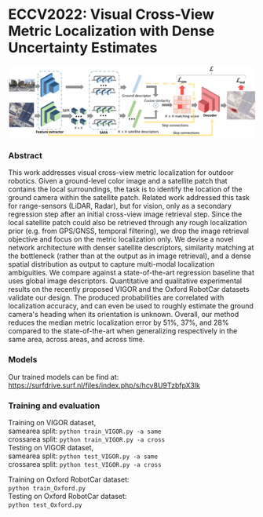 # ECCV2022: Visual Cross-View Metric Localization with Dense Uncertainty Estimates

![](figures/network_architecture.png)

### Abstract
This work addresses visual cross-view metric localization for outdoor robotics.
Given a ground-level color image and a satellite patch that contains the local surroundings, the task is to identify the location of the ground camera within the satellite patch.
Related work addressed this task for range-sensors (LiDAR, Radar), but for vision, only as a secondary regression step after an initial cross-view image retrieval step.
Since the local satellite patch could also be retrieved through any rough localization prior (e.g. from GPS/GNSS, temporal filtering), we drop the image retrieval objective and focus on the metric localization only.
We devise a novel network architecture with denser satellite descriptors, similarity matching at the bottleneck (rather than at the output as in image retrieval), and a dense spatial distribution as output to capture multi-modal localization ambiguities.
We compare against a state-of-the-art regression baseline that uses global image descriptors. 
Quantitative and qualitative experimental results on the recently proposed VIGOR and the Oxford RobotCar datasets validate our design.
The produced probabilities are correlated with localization accuracy,
and can even be used to roughly estimate the ground camera's heading when its orientation is unknown.
Overall, our method reduces the median metric localization error by 51\%, 37\%, and 28\% compared to the state-of-the-art when generalizing respectively in the same area, across areas, and across time. 

### Models
Our trained models can be find at: https://surfdrive.surf.nl/files/index.php/s/hcv8U9TzbfpX3lk

### Training and evaluation
Training on VIGOR dataset, <br />
samearea split: `python train_VIGOR.py -a same` <br />
crossarea split: `python train_VIGOR.py -a cross` <br />
Testing on VIGOR dataset, <br />
samearea split: `python test_VIGOR.py -a same` <br />
crossarea split: `python test_VIGOR.py -a cross`<br />

Training on Oxford RobotCar dataset: <br />
`python train_Oxford.py` <br />
Testing on Oxford RobotCar dataset: <br />
`python test_Oxford.py` <br />

